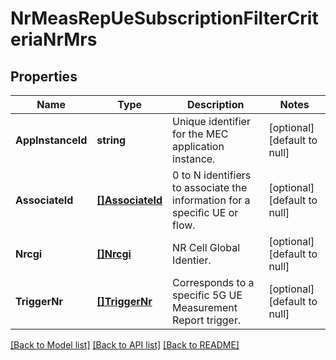 # NrMeasRepUeSubscriptionFilterCriteriaNrMrs

## Properties
Name | Type | Description | Notes
------------ | ------------- | ------------- | -------------
**AppInstanceId** | **string** | Unique identifier for the MEC application instance. | [optional] [default to null]
**AssociateId** | [**[]AssociateId**](AssociateId.md) | 0 to N identifiers to associate the information for a specific UE or flow. | [optional] [default to null]
**Nrcgi** | [**[]Nrcgi**](Nrcgi.md) | NR Cell Global Identier. | [optional] [default to null]
**TriggerNr** | [**[]TriggerNr**](TriggerNr.md) | Corresponds to a specific 5G UE Measurement Report trigger. | [optional] [default to null]

[[Back to Model list]](../README.md#documentation-for-models) [[Back to API list]](../README.md#documentation-for-api-endpoints) [[Back to README]](../README.md)


